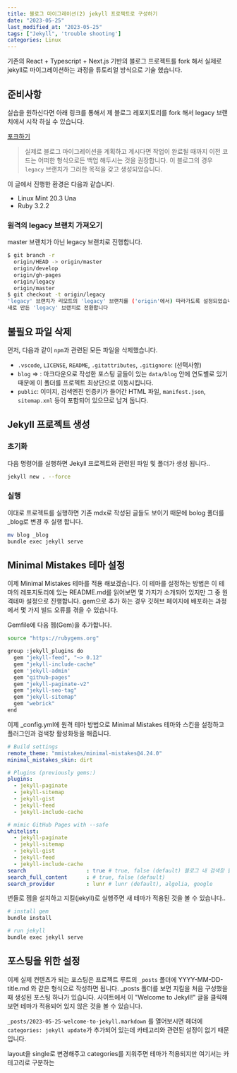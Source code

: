 ```yaml
---
title: 블로그 마이그레이션(2) jekyll 프로젝트로 구성하기
date: "2023-05-25"
last_modified_at: "2023-05-25"
tags: ["Jekyll", 'trouble shooting']
categories: Linux
---
```

기존의 React + Typescript + Next.js 기반의 블로그 프로젝트를 fork 해서 실제로 jekyll로 마이그레이션하는 과정을 튜토리얼 방식으로 기술 했습니다.
<!--more-->

## 준비사항

실습을 원하신다면 아래 링크를 통해서 제 블로그 레포지토리를 fork 해서 legacy 브랜치에서 시작 하실 수 있습니다.

[포크하기](https://github.com/Seungwoo321/seungwoo321.github.io/fork)

> 실제로 블로그 마이그레이션을 계획하고 계시다면 작업이 완료될 때까지 이전 코드는 어떠한 형식으로든 백업 해두시는 것을 권장합니다. 이 블로그의 경우 `legacy` 브랜치가 그러한 목적을 갖고 생성되었습니다.

이 글에서 진행한 환경은 다음과 같습니다.

- Linux Mint 20.3 Una
- Ruby 3.2.2

### 원격의 legacy 브랜치 가져오기

master 브랜치가 아닌 legacy 브랜치로 진행합니다.

```bash
$ git branch -r 
  origin/HEAD -> origin/master
  origin/develop
  origin/gh-pages
  origin/legacy
  origin/master
$ git checkout -t origin/legacy
'legacy' 브랜치가 리모트의 'legacy' 브랜치를 ('origin'에서) 따라가도록 설정되었습니다.
새로 만든 'legacy' 브랜치로 전환합니다
```

## 불필요 파일 삭제

먼저, 다음과 같이 `npm`과 관련된 모든 파일을 삭제했습니다.

- `.vscode`, `LICENSE`, `README`, `.gitattributes`, `.gitignore`: (선택사항)
- `blog` => : 마크다운으로 작성한 포스팅 글들이 있는 `data/blog` 안에 연도별로 있기 때문에 이 폴더를 프로젝트 최상단으로 이동시킵니다.
- `public`: 이미지, 검색엔진 인증키가 들어간 HTML 파일, `manifest.json`, `sitemap.xml` 등이 포함되어 있으므로 남겨 둡니다.

## Jekyll 프로젝트 생성

### 초기화

다음 명령어를 실행하면 Jekyll 프로젝트와 관련된 파일 및 폴더가 생성 됩니다..

```bash
jekyll new . --force
```

### 실행

이대로 프로젝트를 실행하면 기존 mdx로 작성된 글들도 보이기 때문에 bolog 폴더를 _blog로 변경 후 실행 합니다.

```bash
mv blog _blog
bundle exec jekyll serve
```

## Minimal Mistakes 테마 설정

이제 Minimal Mistakes 테마를 적용 해보겠습니다. 이 테마를 설정하는 방법은 이 테마의 레포지토리에 있는 README.md를 읽어보면 몇 가지가 소개되어 있지만 그 중 원격테마 설정으로 진행합니다. gem으로 추가 하는 경우 깃허브 페이지에 배포하는 과정에서 몇 가지 빌드 오류를 겪을 수 있습니다.

Gemfile에 다음 젬(Gem)을 추가합니다.

```bash
source "https://rubygems.org"

group :jekyll_plugins do
  gem "jekyll-feed", "~> 0.12"
  gem "jekyll-include-cache"
  gem 'jekyll-admin'
  gem "github-pages"
  gem "jekyll-paginate-v2"
  gem "jekyll-seo-tag"
  gem "jekyll-sitemap"
  gem "webrick"
end
```

이제 _config.yml에 원격 테마 방법으로 Minimal Mistakes 테마와 스킨을 설정하고 플러그인과 검색창 활성화등을 해줍니다.

```yaml
# Build settings
remote_theme: "mmistakes/minimal-mistakes@4.24.0"
minimal_mistakes_skin: dirt

# Plugins (previously gems:)
plugins:
  - jekyll-paginate
  - jekyll-sitemap
  - jekyll-gist
  - jekyll-feed
  - jekyll-include-cache

# mimic GitHub Pages with --safe
whitelist:
  - jekyll-paginate
  - jekyll-sitemap
  - jekyll-gist
  - jekyll-feed
  - jekyll-include-cache
search                   : true # true, false (default) 블로그 내 검색창 활성화
search_full_content      : # true, false (default)
search_provider          : lunr # lunr (default), algolia, google

```

번들로 젬을 설치하고 지킬(jekyll)로 실행주면 새 테마가 적용된 것을 볼 수 있습니다..

```bash
# install gem
bundle install

# run jekyll
bundle exec jekyll serve

```

## 포스팅을 위한 설정

이제 실제 컨텐츠가 되는 포스팅은 프로젝트 루트의 `_posts` 폴더에 YYYY-MM-DD-title.md 와 같은 형식으로 작성하면 됩니다. _posts 폴더를 보면 지킬을 처음 구성했을 때 생성된 포스팅 하나가 있습니다. 사이트에서 이 "Welcome to Jekyll!" 글을 클릭해보면 테마가 적용되어 있지 않은 것을 볼 수 있습니다.

`_posts/2023-05-25-welcome-to-jekyll.markdown` 를 열어보시면 헤더에 `categories: jekyll update`가 추가되어 있는데 카테고리와 관련된 설정이 없기 때문입니다.

layout을 single로 변경해주고 categories를 지워주면 테마가 적용되지만 여기서는 카테고리로 구분하는
